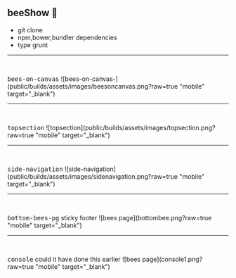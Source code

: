 ## beeShow  :honeybee:
- git clone
- npm,bower,bundler dependencies
- type grunt


<hr />
  
  <br />
  
  <kbd>bees-on-canvas</kbd>
  ![bees-on-canvas-](public/builds/assets/images/beesoncanvas.png?raw=true "mobile" target="_blank")


<hr />
  
  <br />
  
  <kbd>topsection</kbd>
  ![topsection](public/builds/assets/images/topsection.png?raw=true "mobile" target="_blank")



<hr />
  
  <br />
  
  <kbd>side-navigation</kbd>
  ![side-navigation](public/builds/assets/images/sidenavigation.png?raw=true "mobile" target="_blank")



  
  
  <hr />
  
  <br />
  
  <kbd>bottom-bees-pg</kbd> sticky footer
  ![bees page](bottombee.png?raw=true "mobile" target="_blank")
  
  
  
   <hr />
  
  <br />
  
  <kbd>console</kbd> could it have done this earlier
  ![bees page](console1.png?raw=true "mobile" target="_blank")


